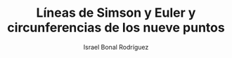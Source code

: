 ---
title: "Líneas de Simson y Euler y circunferencias de los nueve puntos"
year: 2020
thumbnail: "assets/img/Logo-ommgto.png"
topic: "Geometría"
file: "assets/pdf/Líneas-de-Simson-y-Euler-y-circunferencia-de-los-nueve-puntos.pdf"
author: "Israel Bonal Rodríguez"
level: "Avanzado"
alttext: "Una serie puntos interesantes."
---